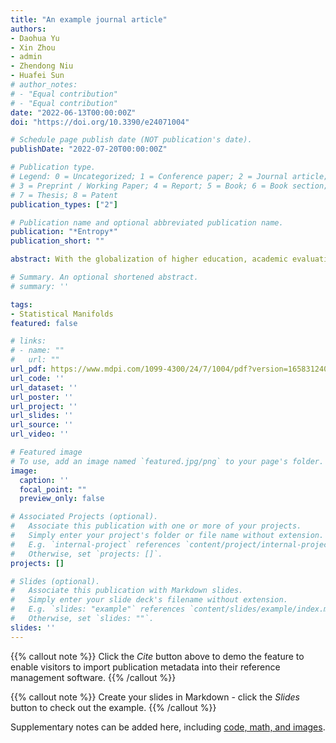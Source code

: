 ```yaml
---
title: "An example journal article"
authors:
- Daohua Yu
- Xin Zhou
- admin
- Zhendong Niu
- Huafei Sun
# author_notes:
# - "Equal contribution"
# - "Equal contribution"
date: "2022-06-13T00:00:00Z"
doi: "https://doi.org/10.3390/e24071004"

# Schedule page publish date (NOT publication's date).
publishDate: "2022-07-20T00:00:00Z"

# Publication type.
# Legend: 0 = Uncategorized; 1 = Conference paper; 2 = Journal article;
# 3 = Preprint / Working Paper; 4 = Report; 5 = Book; 6 = Book section;
# 7 = Thesis; 8 = Patent
publication_types: ["2"]

# Publication name and optional abbreviated publication name.
publication: "*Entropy*"
publication_short: ""

abstract: With the globalization of higher education, academic evaluation is increasingly valued by the scientific and educational circles. Although the number of published papers of academic evaluation methods is increasing, previous research mainly focused on the method of assigning different weights for various indicators, which can be subjective and limited. This paper investigates the evaluation of academic performance by using the statistical K-means (SKM) algorithm to produce clusters. The core idea is mapping the evaluation data from Euclidean space to Riemannian space in which the geometric structure can be used to obtain accurate clustering results. The method can adapt to different indicators and make full use of big data. By using the K-means algorithm based on statistical manifolds, the academic evaluation results of universities can be obtained. Furthermore, through simulation experiments on the top 20 universities of China with the traditional K-means, GMM and SKM algorithms, respectively, we analyze the advantages and disadvantages of different methods. We also test the three algorithms on a UCI ML dataset. The simulation results show the advantages of the SKM algorithm.

# Summary. An optional shortened abstract.
# summary: ''

tags:
- Statistical Manifolds
featured: false

# links:
# - name: ""
#   url: ""
url_pdf: https://www.mdpi.com/1099-4300/24/7/1004/pdf?version=1658312408
url_code: ''
url_dataset: ''
url_poster: ''
url_project: ''
url_slides: ''
url_source: ''
url_video: ''

# Featured image
# To use, add an image named `featured.jpg/png` to your page's folder. 
image:
  caption: ''
  focal_point: ""
  preview_only: false

# Associated Projects (optional).
#   Associate this publication with one or more of your projects.
#   Simply enter your project's folder or file name without extension.
#   E.g. `internal-project` references `content/project/internal-project/index.md`.
#   Otherwise, set `projects: []`.
projects: []

# Slides (optional).
#   Associate this publication with Markdown slides.
#   Simply enter your slide deck's filename without extension.
#   E.g. `slides: "example"` references `content/slides/example/index.md`.
#   Otherwise, set `slides: ""`.
slides: ''
---
```


{{% callout note %}}
Click the *Cite* button above to demo the feature to enable visitors to import publication metadata into their reference management software.
{{% /callout %}}

{{% callout note %}}
Create your slides in Markdown - click the *Slides* button to check out the example.
{{% /callout %}}

Supplementary notes can be added here, including [code, math, and images](https://wowchemy.com/docs/writing-markdown-latex/).
